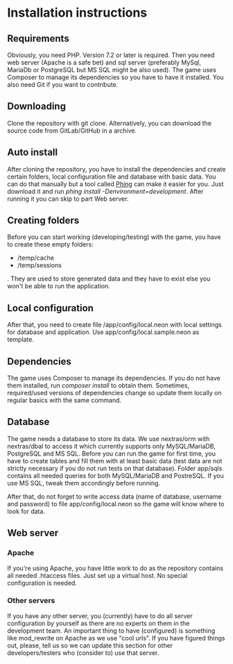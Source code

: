 Installation instructions
=========================

Requirements
------------

Obviously, you need PHP. Version 7.2 or later is required. Then you need web server (Apache is a safe bet) and sql server (preferably MySql, MariaDb or PostgreSQL but MS SQL might be also used).
The game uses Composer to manage its dependencies so you have to have it installed. You also need Git if you want to contribute.

Downloading
-----------

Clone the repository with git clone. Alternatively, you can download the source code from GitLab/GitHub in a archive.

Auto install
------------

After cloning the repository, you have to install the dependencies and create certain folders, local configuration file and database with basic data. You can do that manually but a tool called [Phing](https://www.phing.info) can make it easier for you. Just download it and run *phing install -Denvironment=development*. After running it you can skip to part Web server.

Creating folders
----------------

Before you can start working (developing/testing) with the game, you have to create these empty folders:

- /temp/cache
- /temp/sessions

. They are used to store generated data and they have to exist else you won't be able to run the application.

Local configuration
-------------------

After that, you need to create file /app/config/local.neon with local settings for database and application. Use app/config/local.sample.neon as template.

Dependencies
------------

The game uses Composer to manage its dependencies. If you do not have them installed, run *composer install* to obtain them. Sometimes, required/used versions of dependencies change so update them locally on regular basics with the same command.

Database
--------

The game needs a database to store its data. We use nextras/orm with nextras/dbal to access it which currently supports only MySQL/MariaDB, PostgreSQL and MS SQL. Before you can run the game for first time, you have to create tables and fill them with at least basic data (test data are not strictly necessary if you do not run tests on that database). Folder app/sqls contains all needed queries for both MySQL/MariaDB and PostreSQL. If you use MS SQL, tweak them accordingly before running.

After that, do not forget to write access data (name of database, username and password) to file app/config/local.neon so the game will know where to look for data.

Web server
----------

### Apache
If you're using Apache, you have little work to do as the repository contains all needed .htaccess files. Just set up a virtual host. No special configuration is needed.

### Other servers
If you have any other server, you (currently) have to do all server configuration by yourself as there are no experts on them in the development team. An important thing to have (configured) is something like mod_rewrite on Apache as we use "cool urls". If you have figured things out, please, tell us so we can update this section for other developers/testers who (consider to) use that server.
